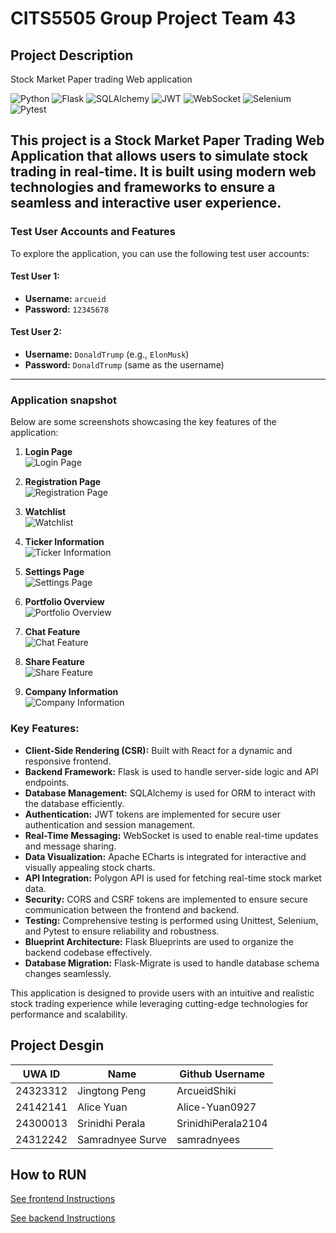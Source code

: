 # CITS5505 Group Project Team 43

## Project Description

Stock Market Paper trading Web application

![Python](https://img.shields.io/badge/Python-3.9-blue)
![Flask](https://img.shields.io/badge/Flask-2.0.3-green)
![SQLAlchemy](https://img.shields.io/badge/SQLAlchemy-1.4.27-red)
![JWT](https://img.shields.io/badge/JWT-Authentication-yellow)
![WebSocket](https://img.shields.io/badge/WebSocket-Real--time%20Messaging-orange)
![Selenium](https://img.shields.io/badge/Selenium-Testing-brightgreen)
![Pytest](https://img.shields.io/badge/Pytest-Unit%20Testing-blueviolet)

This project is a **Stock Market Paper Trading Web Application** that allows users to simulate stock trading in real-time. It is built using modern web technologies and frameworks to ensure a seamless and interactive user experience.
---

### Test User Accounts and Features

To explore the application, you can use the following test user accounts:

#### Test User 1:

- **Username:** `arcueid`
- **Password:** `12345678`

#### Test User 2:

- **Username:** `DonaldTrump` (e.g., `ElonMusk`)
- **Password:** `DonaldTrump` (same as the username)

---

### Application snapshot

Below are some screenshots showcasing the key features of the application:

1. **Login Page**  
   ![Login Page](docs/images/login.png)

2. **Registration Page**  
   ![Registration Page](docs/images/register.png)

3. **Watchlist**  
   ![Watchlist](docs/images/watchlist.png)

4. **Ticker Information**  
   ![Ticker Information](docs/images/ticker.png)

5. **Settings Page**  
   ![Settings Page](docs/images/setting.png)

6. **Portfolio Overview**  
   ![Portfolio Overview](docs/images/portfolio.png)

7. **Chat Feature**  
   ![Chat Feature](docs/images/chat.png)

8. **Share Feature**  
   ![Share Feature](docs/images/share.png)

9. **Company Information**  
   ![Company Information](docs/images/company.png)

### Key Features:

- **Client-Side Rendering (CSR):** Built with React for a dynamic and responsive frontend.
- **Backend Framework:** Flask is used to handle server-side logic and API endpoints.
- **Database Management:** SQLAlchemy is used for ORM to interact with the database efficiently.
- **Authentication:** JWT tokens are implemented for secure user authentication and session management.
- **Real-Time Messaging:** WebSocket is used to enable real-time updates and message sharing.
- **Data Visualization:** Apache ECharts is integrated for interactive and visually appealing stock charts.
- **API Integration:** Polygon API is used for fetching real-time stock market data.
- **Security:** CORS and CSRF tokens are implemented to ensure secure communication between the frontend and backend.
- **Testing:** Comprehensive testing is performed using Unittest, Selenium, and Pytest to ensure reliability and robustness.
- **Blueprint Architecture:** Flask Blueprints are used to organize the backend codebase effectively.
- **Database Migration:** Flask-Migrate is used to handle database schema changes seamlessly.

This application is designed to provide users with an intuitive and realistic stock trading experience while leveraging cutting-edge technologies for performance and scalability.

## Project Desgin

| UWA ID   | Name             | Github Username    |
| -------- | ---------------- | ------------------ |
| 24323312 | Jingtong Peng    | ArcueidShiki       |
| 24142141 | Alice Yuan       | Alice-Yuan0927     |
| 24300013 | Srinidhi Perala  | SrinidhiPerala2104 |
| 24312242 | Samradnyee Surve | samradnyees        |

## How to RUN

[See frontend Instructions](docs/StartFrontend.md)

[See backend Instructions](docs/StartBackend.md)
